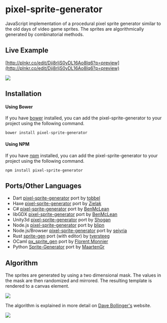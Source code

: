 pixel-sprite-generator
======================

JavaScript implementation of a procedural pixel sprite generator similar to the old days of video game sprites. The sprites are algorithmically generated by combinatorial methods. 

## Live Example
[http://plnkr.co/edit/Dji8rljS0yDL16Ao8Iq6?p=preview](http://plnkr.co/edit/Dji8rljS0yDL16Ao8Iq6?p=preview)

<a href="http://plnkr.co/edit/Dji8rljS0yDL16Ao8Iq6?p=preview"><img src="https://github.com/zfedoran/pixel-sprite-generator/raw/master/doc/screenshot.png"></a>

## Installation

#### Using Bower
If you have [bower](http://bower.io/) installed, you can add the pixel-sprite-generator to your project using the following command.

```
bower install pixel-sprite-generator
```

#### Using NPM
If you have [npm](https://www.npmjs.org/) installed, you can add the pixel-sprite-generator to your project using the following command.

```
npm install pixel-sprite-generator
```

## Ports/Other Languages
- Dart [pixel-sprite-generator](https://github.com/tobbel/pixel-sprite-generator) port by [tobbel](https://github.com/tobbel)
- Haxe [pixel-sprite-generator](https://github.com/Zielak/pixel-sprite-generator) port by [Zielak](https://github.com/Zielak)
- C# [pixel-sprite-generator](https://github.com/BenMcLean/Pixel-Sprite-Generator-CSharp) port by [BenMcLean](https://github.com/BenMcLean)
- libGDX [pixel-sprite-generator](https://github.com/BenMcLean/pixel-sprite-generator-libgdx) port by [BenMcLean](https://github.com/BenMcLean)
- Unity3d [pixel-sprite-generator](https://github.com/Shogan/PixelSpriteGenerator-Unity) port by [Shogan](https://github.com/Shogan)
- Node.js [pixel-sprite-generator](https://github.com/blipn/pixel-sprite-generator-nodejs) port by [blipn](https://github.com/blipn)
- Node.js/Browser [pixel-sprite-generator](https://github.com/seiyria/mixel) port by [seiyria](https://github.com/seiyria)
- Rust [sprite-gen](https://github.com/tversteeg/sprite-gen) port (with editor) by [tversteeg](https://github.com/tversteeg)
- OCaml [px_sprite_gen](https://github.com/fccm/px_sprite_gen) port by [Florent Monnier](https://github.com/fccm)
- Python [Sprite-Generator](https://github.com/MaartenGr/Sprite-Generator) port by [MaartenGr](https://github.com/MaartenGr)


## Algorithm

The sprites are generated by using a two dimensional mask. The values in the mask are then randomized and mirrored. The resulting template is rendered to a canvas element.

<a href="http://web.archive.org/web/20080228054410/http://www.davebollinger.com/works/pixelspaceships/"><img src="https://github.com/zfedoran/pixel-sprite-generator/raw/master/doc/algorithm-1.png"></a>

The algorithm is explained in more detail on [Dave Bollinger's](http://web.archive.org/web/20080228054410/http://www.davebollinger.com/works/pixelspaceships/) website.

<a href="http://web.archive.org/web/20080228054410/http://www.davebollinger.com/works/pixelspaceships/"><img src="https://github.com/zfedoran/pixel-sprite-generator/raw/master/doc/algorithm-0.png"></a>
